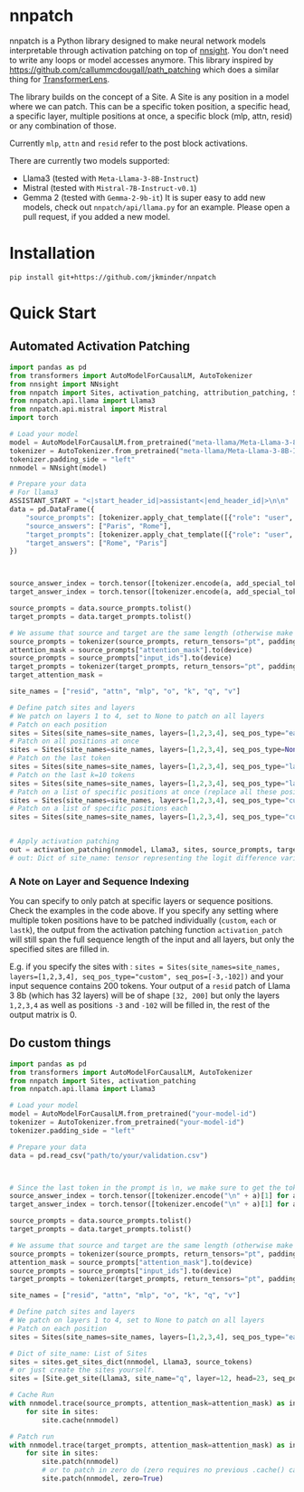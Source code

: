 # nnpatch
nnpatch is a Python library designed to make neural network models interpretable through activation patching on top of [nnsight](https://nnsight.net). You don't need to write any loops or model accesses anymore. This library inspired by https://github.com/callummcdougall/path_patching which does a similar thing for [TransformerLens](https://github.com/TransformerLensOrg/TransformerLens).

The library builds on the concept of a Site. A Site is any position in a model where we can patch. This can be a specific token position, a specific head, a specific layer, multiple positions at once, a specific block (mlp, attn, resid) or any combination of those.

Currently `mlp`, `attn` and `resid` refer to the post block activations.

There are currently two models supported:
- Llama3 (tested with `Meta-Llama-3-8B-Instruct`)
- Mistral (tested with `Mistral-7B-Instruct-v0.1`)
- Gemma 2 (tested with `Gemma-2-9b-it`)
It is super easy to add new models, check out `nnpatch/api/llama.py` for an example. Please open a pull request, if you added a new model.

# Installation
```
pip install git+https://github.com/jkminder/nnpatch
```

# Quick Start

## Automated Activation Patching
```python
import pandas as pd
from transformers import AutoModelForCausalLM, AutoTokenizer
from nnsight import NNsight
from nnpatch import Sites, activation_patching, attribution_patching, Site
from nnpatch.api.llama import Llama3
from nnpatch.api.mistral import Mistral
import torch

# Load your model
model = AutoModelForCausalLM.from_pretrained("meta-llama/Meta-Llama-3-8B-Instruct")
tokenizer = AutoTokenizer.from_pretrained("meta-llama/Meta-Llama-3-8B-Instruct")
tokenizer.padding_side = "left"
nnmodel = NNsight(model)

# Prepare your data 
# For llama3
ASSISTANT_START = "<|start_header_id|>assistant<|end_header_id|>\n\n"
data = pd.DataFrame({
    "source_prompts": [tokenizer.apply_chat_template([{"role": "user", "content": "One word answers! What is the capital of France?"}], tokenize=False) + ASSISTANT_START, tokenizer.apply_chat_template([{"role": "user", "content": "One word answers! What is the capital of Italy?"}], tokenize=False) + ASSISTANT_START],
    "source_answers": ["Paris", "Rome"],
    "target_prompts": [tokenizer.apply_chat_template([{"role": "user", "content": "One word answers! What is the capital of Italy?"}], tokenize=False) + ASSISTANT_START, tokenizer.apply_chat_template([{"role": "user", "content": "One word answers! What is the capital of France?"}], tokenize=False) + ASSISTANT_START],
    "target_answers": ["Rome", "Paris"]
})



source_answer_index = torch.tensor([tokenizer.encode(a, add_special_tokens=False)[0] for a in data.source_answers]).to(device)
target_answer_index = torch.tensor([tokenizer.encode(a, add_special_tokens=False)[0] for a in data.target_answers]).to(device)

source_prompts = data.source_prompts.tolist()
target_prompts = data.target_prompts.tolist()

# We assume that source and target are the same length (otherwise make sure the two are padded to the same length)
source_prompts = tokenizer(source_prompts, return_tensors="pt", padding=True)
attention_mask = source_prompts["attention_mask"].to(device)
source_prompts = source_prompts["input_ids"].to(device)
target_prompts = tokenizer(target_prompts, return_tensors="pt", padding=True).to(device)
target_attention_mask = 

site_names = ["resid", "attn", "mlp", "o", "k", "q", "v"]

# Define patch sites and layers
# We patch on layers 1 to 4, set to None to patch on all layers    
# Patch on each position
sites = Sites(site_names=site_names, layers=[1,2,3,4], seq_pos_type="each")
# Patch on all positions at once
sites = Sites(site_names=site_names, layers=[1,2,3,4], seq_pos_type=None)
# Patch on the last token
sites = Sites(site_names=site_names, layers=[1,2,3,4], seq_pos_type="last")
# Patch on the last k=10 tokens
sites = Sites(site_names=site_names, layers=[1,2,3,4], seq_pos_type="lastk", seq_pos=10)
# Patch on a list of specific positions at once (replace all these positions in one forward pass)
sites = Sites(site_names=site_names, layers=[1,2,3,4], seq_pos_type="custom_constant", seq_pos=[-3,-102])
# Patch on a list of specific positions each 
sites = Sites(site_names=site_names, layers=[1,2,3,4], seq_pos_type="custom", seq_pos=[-3,-102])


# Apply activation patching
out = activation_patching(nnmodel, Llama3, sites, source_prompts, target_prompts, source_answer_index, target_answer_index, attention_mask=attention_mask)
# out: Dict of site_name: tensor representing the logit difference variation for each patch
```
### A Note on Layer and Sequence Indexing
You can specify to only patch at specific layers or sequence positions. Check the examples in the code above. If you specify any setting where multiple token positions have to be patched individually (`custom`, `each` or `lastk`), the output from the activation patching
function `activation_patch` will still span the full sequence length of the input and all layers, but only the specified sites are filled in. 

E.g. if you specify the sites with : `sites = Sites(site_names=site_names, layers=[1,2,3,4], seq_pos_type="custom", seq_pos=[-3,-102])` and your input sequence contains 200 tokens. Your output of a `resid` patch of Llama 3 8b (which has 32 layers) will be of shape `[32, 200]` but only the layers `1,2,3,4` as well as positions `-3` and `-102` will be filled in, the rest of the output matrix is 0. 


## Do custom things


```python
import pandas as pd
from transformers import AutoModelForCausalLM, AutoTokenizer
from nnpatch import Sites, activation_patching
from nnpatch.api.llama import Llama3

# Load your model
model = AutoModelForCausalLM.from_pretrained("your-model-id")
tokenizer = AutoTokenizer.from_pretrained("your-model-id")
tokenizer.padding_side = "left"

# Prepare your data
data = pd.read_csv("path/to/your/validation.csv")



# Since the last token in the prompt is \n, we make sure to get the tokenized version of '\n answer', which can be different from just the answer tokenized.
source_answer_index = torch.tensor([tokenizer.encode("\n" + a)[1] for a in data.source_answers]).to(device)
target_answer_index = torch.tensor([tokenizer.encode("\n" + a)[1] for a in data.target_answers]).to(device)

source_prompts = data.source_prompts.tolist()
target_prompts = data.target_prompts.tolist()

# We assume that source and target are the same length (otherwise make sure the two are padded to the same length)
source_prompts = tokenizer(source_prompts, return_tensors="pt", padding=True)
attention_mask = source_prompts["attention_mask"].to(device)
source_prompts = source_prompts["input_ids"].to(device)
target_prompts = tokenizer(target_prompts, return_tensors="pt", padding=True)["input_ids"].to(device)

site_names = ["resid", "attn", "mlp", "o", "k", "q", "v"]

# Define patch sites and layers
# We patch on layers 1 to 4, set to None to patch on all layers
# Patch on each position
sites = Sites(site_names=site_names, layers=[1,2,3,4], seq_pos_type="each")

# Dict of site_name: List of Sites
sites = sites.get_sites_dict(nnmodel, Llama3, source_tokens)
# or just create the sites yourself.
sites = [Site.get_site(Llama3, site_name="q", layer=12, head=23, seq_pos=[-1])]

# Cache Run
with nnmodel.trace(source_prompts, attention_mask=attention_mask) as invoker:
    for site in sites:
        site.cache(nnmodel)

# Patch run
with nnmodel.trace(target_prompts, attention_mask=attention_mask) as invoker:
    for site in sites:
        site.patch(nnmodel)
        # or to patch in zero do (zero requires no previous .cache() call)
        site.patch(nnmodel, zero=True)


```
